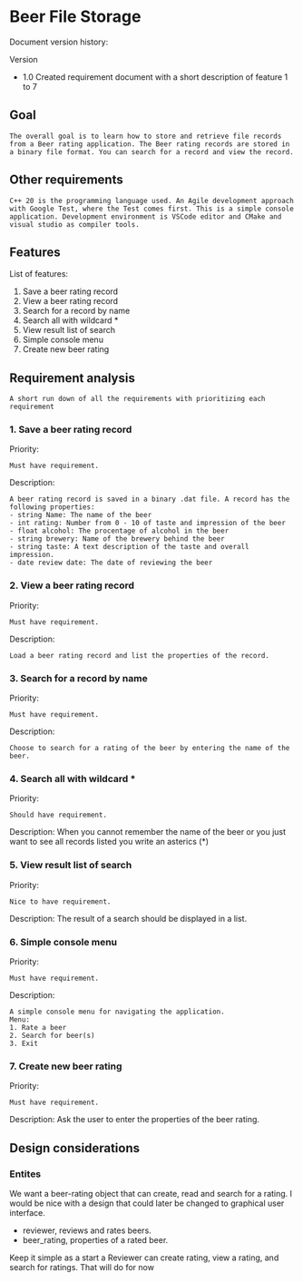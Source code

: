 # Beer File Storage

Document version history:

Version

- 1.0 Created requirement document with a short description of feature 1 to 7

## Goal

    The overall goal is to learn how to store and retrieve file records from a Beer rating application. The Beer rating records are stored in a binary file format. You can search for a record and view the record.

## Other requirements

    C++ 20 is the programming language used. An Agile development approach with Google Test, where the Test comes first. This is a simple console application. Development environment is VSCode editor and CMake and visual studio as compiler tools.

## Features

List of features:

1. Save a beer rating record
2. View a beer rating record
3. Search for a record by name
4. Search all with wildcard *
5. View result list of search
6. Simple console menu
7. Create new beer rating

## Requirement analysis

    A short run down of all the requirements with prioritizing each requirement 

### 1. Save a beer rating record

Priority:

    Must have requirement.

Description:

    A beer rating record is saved in a binary .dat file. A record has the following properties:
    - string Name: The name of the beer
    - int rating: Number from 0 - 10 of taste and impression of the beer
    - float alcohol: The procentage of alcohol in the beer
    - string brewery: Name of the brewery behind the beer
    - string taste: A text description of the taste and overall impression.
    - date review date: The date of reviewing the beer  

### 2. View a beer rating record

Priority:

    Must have requirement.

Description:

    Load a beer rating record and list the properties of the record.

### 3. Search for a record by name

Priority:

    Must have requirement.

Description:

    Choose to search for a rating of the beer by entering the name of the beer.

### 4. Search all with wildcard *

Priority:

    Should have requirement.

Description:
    When you cannot remember the name of the beer or you just want to see all records listed you write an asterics (*)

### 5. View result list of search

Priority:

    Nice to have requirement.

Description:
    The result of a search should be displayed in a list.

### 6. Simple console menu

Priority:

    Must have requirement.

Description:

    A simple console menu for navigating the application.
    Menu:
    1. Rate a beer
    2. Search for beer(s)
    3. Exit 

### 7. Create new beer rating

Priority:

    Must have requirement.

Description:
    Ask the user to enter the properties of the beer rating.

## Design considerations

### Entites

We want a beer-rating object that can create, read and search for a rating. I would be nice with a design that could later be changed to graphical user interface.

- reviewer, reviews and rates beers.
- beer_rating, properties of a rated beer.

Keep it simple as a start a Reviewer can create rating, view a rating, and search for ratings. That will do for now
